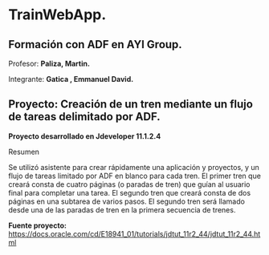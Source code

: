 # TrainWebApp.

## **Formación con ADF en AYI Group.**

Profesor:
**Paliza, Martin.**  

Integrante: **Gatica , Emmanuel David.**

## Proyecto: Creación de un tren mediante un flujo de tareas delimitado por ADF.


**Proyecto desarrollado en Jdeveloper 11.1.2.4**


Resumen

Se utilizó asistente para crear rápidamente una aplicación y proyectos, y un flujo de tareas limitado por ADF en blanco para cada tren. 
El primer tren que creará consta de cuatro páginas (o paradas de tren) que guían al usuario final para completar una tarea. 
El segundo tren que creará consta de dos páginas en una subtarea de varios pasos. El segundo tren será llamado desde una de las paradas de tren en la primera secuencia de trenes.

**Fuente proyecto:**  https://docs.oracle.com/cd/E18941_01/tutorials/jdtut_11r2_44/jdtut_11r2_44.html

